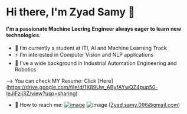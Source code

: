 # Hi there, I'm Zyad Samy  👋
#### I'm a passionate Machine Leering Engineer always eager to learn new technologies. 

- 🔭 I’m currently a student at ITI, AI and Machine Learning Track
- ⚡ I’m interested in Computer Vision and NLP applications
- 📖 I've a wide background in Industrial Automation Engineering and Robotics

--> You can check MY Resume: Click [Here] (https://drive.google.com/file/d/1X89Uw_AByfAYwQZ4pup50-IeJjFzjj3Z/view?usp=sharing)


- 🔎 How to reach me: [![image](https://user-images.githubusercontent.com/94635686/221719442-0f295fc5-a135-44e6-b15f-90dbd787086b.png)](https://www.linkedin.com/in/zyad-samy-b2b4b4191/)   ![image](https://github.com/ZyadSamy96/ZyadSamy96/assets/94635686/30d0fcfd-ff71-4025-90a3-80eef2240e67) (Zyad.samy.096@gmail.com) 
 
